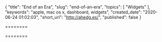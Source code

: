 {
  "title": "End of an Era",
  "slug": "end-of-an-era",
  "topics": [
    "Widgets"
  ],
  "keywords": "apple, mac os x, dashboard, widgets",
  "created_date": "2020-06-24 01:02:03",
  "short_url": "http://ahedg.es/",
  "published": false
}

========

========
